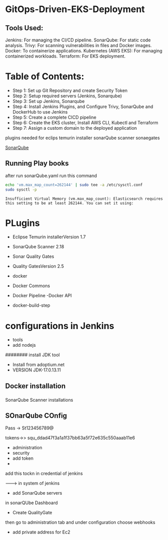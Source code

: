 # GitOps-Driven-EKS-Deployment


## Tools Used:
Jenkins: For managing the CI/CD pipeline.
SonarQube: For static code analysis.
Trivy: For scanning vulnerabilities in files and Docker images.
Docker: To containerize applications.
Kubernetes (AWS EKS): For managing containerized workloads.
Terraform: For EKS deployment.

# Table of Contents:

- Step 1: Set up Git Repository and create Security Token
- Step 2: Setup required servers (Jenkins, Sonarqube)
- Step 3: Set up Jenkins, Sonarqube 
- Step 4: Install Jenkins Plugins, and Configure  Trivy, SonarQube and DockerHub to use Jenkins
- Step 5: Create a complete CICD pipeline
- Step 6: Create the EKS cluster, Install AWS CLI, Kubectl and Terraform
- Step 7: Assign a custom domain to the deployed application



[](https://ougabriel.medium.com/cicd-project-production-level-blog-app-deployment-using-eks-nexus-sonarqube-trivy-with-40eb648a688a)


plugins needed for eclips temurin installer
sonarQube scanner
sonaegates 


[SonarQube](https://docs.sonarsource.com/sonarqube-server/10.4/setup-and-upgrade/install-the-server/introduction/)

## Running Play books
after run sonarQube.yaml 
run this command 
``` bash
echo 'vm.max_map_count=262144' | sudo tee -a /etc/sysctl.conf
sudo sysctl -p
```
```Insufficient Virtual Memory (vm.max_map_count): Elasticsearch requires this setting to be at least 262144. You can set it using:```


# PLugins
- Eclipse Temurin installerVersion
1.7

- SonarQube Scanner
2.18


- Sonar Quality Gates

- Quality GatesVersion
2.5

- docker 
- Docker Commons
- Docker Pipeline
-Docker API
- docker-build-step


# configurations in Jenkins 
- tools
- add nodejs

########
 install JDK tool
 - Install from adoptium.net
 - VERSION JDK-17.0.13.11 

#### 
Docker   installation 
-
 ### 
 SonarQube Scanner installations


##  SOnarQube COnfig
Pass -> St123456789@

tokens->>  squ_ddad47f3a1a1f37bb63a5f72e635c550aaab11e6

- administration 
- security 
- add token
- 
 

 add this tockn in credential of jenkins


 ---> in system 
 of jenkins 
 - add SonarQube servers



 in sonarQUbe Dashboard

 - Create QualityGate


 then go to administration tab 
 and under configuration choose webhooks

 - add private address for Ec2 





